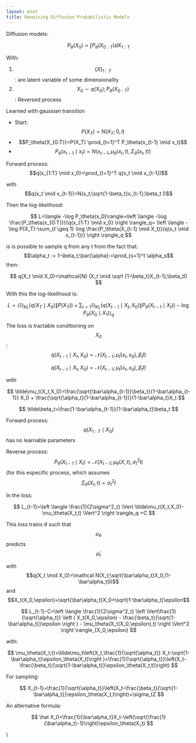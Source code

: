 ```yaml
---
layout: post
title: Denoising Diffusion Probabilistic Models
---
```


Diffusion models:

$$
P_{\theta}(X_0)=\int P_{\theta}(X_{0:T}) d X_{1:T}
$$

With:

1. $$\{X\}_{1:T}$$: are latent variable of some dimensionality
2. $$X_0 \sim q(X_0);P_\theta(X_{0:T})$$: Reversed process

Learned with gaussian transition

- Start: $$P(X_T)= N(X_T;0,I)$$
- $$P_\theta(X_{0:T})=P(X_T) \prod_{t=1}^T P_\theta(x_{t-1} \mid x_t)$$
- $$P_\theta(x_{t-1} \mid x_t)=N(x_{t-1},\mu_\theta(x_t,t),\Sigma_\theta(x_t,t))$$

Forward process: $$q(x_{1:T} \mid x_0)=\prod_{t=1}^T q(x_t \mid x_{t-1})$$

with $$q(x_t \mid x_{t-1})=N(x_t;\sqrt{1-\beta_t}x_{t-1};\beta_t I)$$

Then the log-likelihood:

$$
L=\langle -\log P_\theta(x_0)\rangle=\left \langle -\log \frac{P_\theta(x_{0:T})}{q(x_{1:T} \mid x_0} \right \rangle_q= \left \langle -\log P(X_T)-\sum_{t \geq 1} \log \frac{P_\theta(X_{t-1} \mid X_t)}{q(x_t \mid x_{t-1})} \right \rangle_q
$$

is is possible to sample q from any t from the fact that: $$\alpha_t := 1-\beta_t;\bar{\alpha}:=\prod_{s=1}^t \alpha_s$$ then:

$$
q(X_t \mid X_0)=\mathcal{N} (X_t \mid \sqrt {1-\beta_t}X_{t-1};\beta_tI)
$$

With this the log-likelihood is:

$$
L=\left \langle \mathbb D_{KL}(q(X_T \mid X_0) \| P(X_T))+\sum_{t>1} \mathbb D_{KL}(q(X_{t-1} \mid X_t,X_0) \| P_\theta(X_{t-1} \mid X_t)) -\log P_\theta(X_0 \mid X_1) \right \rangle_q
$$

The loss is tractable conditioning on $$X_0$$: $$q(X_{t-1} \mid X_t,X_0)=\mathcal N (X_{t-1};\tilde\mu_t(x_t,x_0),\tilde\beta_t I)$$

$$
q(X_{t-1} \mid X_t,X_0)=\mathcal N (X_{t-1};\tilde\mu_t(x_t,x_0),\tilde\beta_t I)
$$

with

$$
\tilde\mu_t(X_t,X_0)=\frac{\sqrt{\bar\alpha_{t-1}}\beta_t}{1-\bar\alpha_{t-1}} X_0 + \frac{\sqrt{\alpha_t}(1-\bar\alpha_{t-1})}{1-\bar\alpha_t}X_t
$$

$$
\tilde\beta_t=\frac{1-\bar\alpha_{t-1}}{1-\bar\alpha_t}\beta_t
$$

Forward process: $$q(X_{1:T} \mid X_0)$$ has no learnable parameters

Reverse process: $$P_\theta(X_{t-1} \mid X_t)=\mathcal N (X_{t-1};\mu_\theta(X,t),\sigma^2_t I)$$ (for this especific process, which assumes $$\Sigma_\theta(X_t,t)=\sigma^2_tI$$

In the loss:

$$
L_{t-1}=\left \langle \frac{1}{2\sigma^2_t} \Vert \tilde\mu_t(X_t,X_0)-\mu_\theta(X_t,t) \Vert^2 \right \rangle_q +C
$$

This loss trains $\theta$ such that $$\mu_\theta$$ predicts $$\tilde\mu_t$$

with $$q(X_t \mid X_0)=\mathcal N(X_t;\sqrt{\bar\alpha_t}X_0,(1-\bar\alpha_t)I)$$ and $$X_t(X_0,\epsilon)=\sqrt{\bar\alpha_t}X_0+\sqrt{1-\bar\alpha_t}\epsilon$$

$$
L_{t-1}-C=\left \langle \frac{1}{2\sigma^2_t} \left \Vert\frac{1}{\sqrt{\alpha_t}} \left ( X_t(X_0,\epsilon) - \frac{\beta_t}{\sqrt{1-\bar\alpha_t}}\epsilon \right ) - \mu_\theta(X_t(X_0,\epsilon),t) \right \Vert^2 \right \rangle_{X_0,\epsilon}
$$

with:

$$
\mu_\theta(X_t,t)=\tilde\mu_t\left(X_t,\frac{1}{\sqrt{\alpha_t}} X_t-\sqrt{1-\bar\alpha_t}\epsilon_\theta(X_t)\right )=\frac{1}{\sqrt{\alpha_t}}\left(X_t-\frac{\beta_t}{\sqrt{1-\bar\alpha_t}}\epsilon_\theta(X_t,t)\right)
$$

For sampling:

$$
X_{t-1}=\frac{1}{\sqrt{\alpha_t}}\left(X_t-\frac{\beta_t}{\sqrt{1-\bar\alpha_t}}\epsilon_\theta(X_t,t\right)+\sigma_tZ
$$

An alternative formula:

$$
\hat X_0=\frac{1}{\bar\alpha_t}X_t-\left(\sqrt{\frac{1}{\bar\alpha_t}-1}\right)\epsilon_\theta(X_t)
$$

\